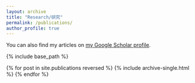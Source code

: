 ```yaml
---
layout: archive
title: "Research/研究"
permalink: /publications/
author_profile: true
---
```


You can also find my articles on <a href="https://scholar.google.com/citations?user=25k04X0AAAAJ&hl=en">my Google Scholar profile</a>.

{% include base_path %}

{% for post in site.publications reversed %}
  {% include archive-single.html %}
{% endfor %}
